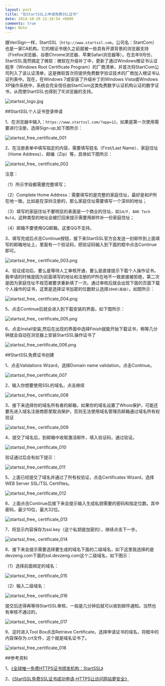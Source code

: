 ```yaml
---
layout: post
title: "在StartSSL上申请免费SSL证书"
date: 2014-10-20 22:18:54 +0800
comments: true
tags: Note
---
```


   跟VeriSign一样，StartSSL（`http://www.startssl.com`，公司名：StartCom）也是一家CA机构，它的根证书很久之前就被一些具有开源背景的浏览器支持（Firefox浏览器、谷歌Chrome浏览器、苹果Safari浏览器等）。在去年9月份，StartSSL竟然搞定了微软：微软在升级补丁中，更新了通过Windows根证书认证程序（Windows Root Certificate Program）的厂商清单，并首次将StartCom公司列入了该认证清单，这是微软首次将提供免费数字验证技术的厂商加入根证书认证列表中。现在，在Windows 7或安装了升级补丁的Windows Vista或Windows XP操作系统中，系统会完全信任由StartCom这类免费数字认证机构认证的数字证书，从而使StartSSL也得到了IE浏览器的支持。
   
   ![startssl_logo.jpg](http://www.startssl.com/img/top-logo1.jpg)

##StartSSL个人证书登录申请

1、在浏览器中输入：`https://www.startssl.com/?app=12`，如果是第一次使用需要进行注册，选择Sign-up,如下图所示：

![startssl_free_certificate_001](/images/startssl_free_certificate/startssl_free_certificate_001.png)

2、在注册表单中填写指定的内容，需要填写姓名（First/Last Name）、家庭住址（Home Address）、邮编（Zip）等，具体如下图所示：

![startssl_free_ certificate_002](/images/startssl_free_certificate/startssl_free_certificate_002.png)

注意：

（1）所示字段都需要完整填写；

（2）Complete Home Address：需要填写的是完整的家庭住址，最好是和IP所在地一致。比如是在深圳注册的，那么家庭住址需要填写一个深圳的地址；

（3）填写的家庭住址不要明显的表面是一个商业的住址，如`14/F, BAK Tech Buld`。这种类型的地址会被打回来提示需要用邮件补一份家庭住址；

（4）邮箱不要使用QQ邮箱，这里QQ不支持。

3、填写完成后点击Continue按钮，接下来StartSSL官方会发送一封邮件到上面填写的邮箱地址上，里面有一个验证码，把验证码输入到下面的框中点击Continue即可。

![startssl_free_ certificate_003.png](/images/startssl_free_certificate/startssl_free_certificate_003.png)

4、验证成功后，要么是等待人工审核开通，要么是直接提示下载个人操作证书。我申请的时候是因为前面填写的地址和注册的IP所在地不一致直接被拒绝，第二次是因为家庭住址不规范被要求重新填了一次。通过审核后就会出现下面的页面下载个人操作的证书，这里是选择证书加密的位数默认选择`2048(高级)`，如图所示：

![startssl_free_ certificate_004.png](/images/startssl_free_certificate/startssl_free_certificate_004.png)

5、点击Continue后就会进入到下载安装的界面，如下图所示：

![startssl_free_ certificate_005.png](/images/startssl_free_certificate/startssl_free_certificate_005.png)

6、点击Install安装,然后在出现的界面中选择Finish就能开始下载证书，稍等几分钟就会自动在浏览器上安装StartSSL操作证书了

![startssl_free_certificate_006.png](/images/startssl_free_certificate/startssl_free_certificate_006.png)


##StartSSL免费证书创建

1、点击Validations Wizard，选择Domain name validation，点击Continue。

![startssl_free_certificate_007](/images/startssl_free_certificate/startssl_free_certificate_007.png)

2、输入你想要使用SSL的域名，点击继续

![startssl_free_ certificate_008](/images/startssl_free_certificate/startssl_free_certificate_008.png)

3、接下来选择你的域名所有者的邮箱，如果你的域名设置了Whois保护，可能还要先进入域名注册商那里取消保护，否则无法使用域名管理员邮箱通过域名所有权验证

![startssl_free_ certificate_009](/images/startssl_free_certificate/startssl_free_certificate_009.png)

4、提交了域名后，到邮箱中收取激活邮件，填入验证码，通过验证。

![startssl_free_certificate_010](/images/startssl_free_certificate/startssl_free_certificate_010.png)

验证通过后会有如下提示：

![startssl_free_certificate_011](/images/startssl_free_certificate/startssl_free_certificate_011.png)

5、上面已经提交了域名并通过了所有权验证，点击Certificates Wizard，选择WEB Server SSL/TSL Certifites。

![startssl_free_certificate_012](/images/startssl_free_certificate/startssl_free_certificate_012.png)

6、上面点击Continue后接下来会提示输入生成私钥需要的密码和指定位数。其中密码，最少10位，最大32位。

![startssl_free_ certificate_013](/images/startssl_free_certificate/startssl_free_certificate_013.png)

7、将显示内容保存为ssl.key（这个私钥是加密的），继续点击下一步。

![startssl_free_ certificate_014](/images/startssl_free_certificate/startssl_free_certificate_014.png)

8、接下来会提示需要选择要生成的域名下面的二级域名，如下这里我选择的是devzeng.com下面的ssl.devzeng.com这个二级域名，如下图示：

（1）选择前面绑定的域名：

![startssl_free_ certificate_015](/images/startssl_free_certificate/startssl_free_certificate_015.png)

（2）输入二级域名：

![startssl_free_ certificate_016](/images/startssl_free_certificate/startssl_free_certificate_016.png)

提交后还得再等待StartSSL审核，一般是几分钟后就可以收到邮件通知。当然也有审核不通过的，

![startssl_free_ certificate_017](/images/startssl_free_certificate/startssl_free_certificate_017.png)

9、这时进入Tool Box点击Retrieve Certificate，选择申请证书的域名，将框中的内容保存为.crt文件，这个就是域名证书了。

![startssl_free_certificate_018](/images/startssl_free_certificate/startssl_free_certificate_018.png)

##参考资料

1、[《全球唯一免费HTTPS证书颁发机构：StartSSL》](http://www.chinaz.com/free/2010/0114/103945.shtml)

2、[《StartSSL免费SSL证书成功申请-HTTPS让访问网站更安全》](http://www.freehao123.com/startssl-ssl/)
